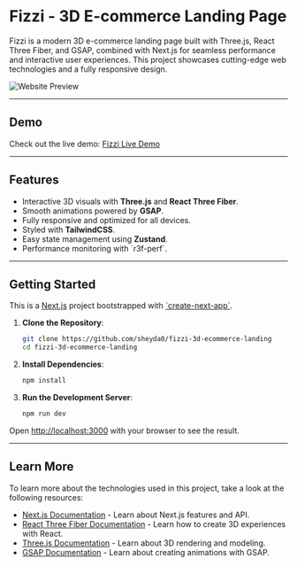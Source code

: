 # Fizzi - 3D E-commerce Landing Page

Fizzi is a modern 3D e-commerce landing page built with Three.js, React Three Fiber, and GSAP, combined with Next.js for seamless performance and interactive user experiences. This project showcases cutting-edge web technologies and a fully responsive design.

![Website Preview](https://fizzi-3d-ecommerce-landing.vercel.app/Screenshot.png)

---

## Demo

Check out the live demo: [Fizzi Live Demo](https://fizzi-3d-ecommerce-landing.vercel.app/)

---

## Features

- Interactive 3D visuals with **Three.js** and **React Three Fiber**.
- Smooth animations powered by **GSAP**.
- Fully responsive and optimized for all devices.
- Styled with **TailwindCSS**.
- Easy state management using **Zustand**.
- Performance monitoring with \`r3f-perf\`.

---

## Getting Started

This is a [Next.js](https://nextjs.org) project bootstrapped with [\`create-next-app\`](https://github.com/vercel/next.js/tree/canary/packages/create-next-app).

1. **Clone the Repository**:

   ```bash
   git clone https://github.com/sheyda0/fizzi-3d-ecommerce-landing
   cd fizzi-3d-ecommerce-landing

   ```

2. **Install Dependencies**:

   ```bash
   npm install

   ```

3. **Run the Development Server**:

   ```bash
   npm run dev

   ```

Open [http://localhost:3000](http://localhost:3000) with your browser to see the result.

---

## Learn More

To learn more about the technologies used in this project, take a look at the following resources:

- [Next.js Documentation](https://nextjs.org/docs) - Learn about Next.js features and API.
- [React Three Fiber Documentation](https://docs.pmnd.rs/react-three-fiber/getting-started) - Learn how to create 3D experiences with React.
- [Three.js Documentation](https://threejs.org/docs/index.html) - Learn about 3D rendering and modeling.
- [GSAP Documentation](https://greensock.com/docs/) - Learn about creating animations with GSAP.
